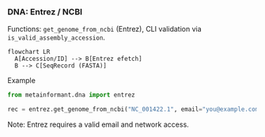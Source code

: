 ### DNA: Entrez / NCBI

Functions: `get_genome_from_ncbi` (Entrez), CLI validation via `is_valid_assembly_accession`.

```mermaid
flowchart LR
  A[Accession/ID] --> B[Entrez efetch]
  B --> C[SeqRecord (FASTA)]
```

Example

```python
from metainformant.dna import entrez

rec = entrez.get_genome_from_ncbi("NC_001422.1", email="you@example.com")
```

Note: Entrez requires a valid email and network access.


